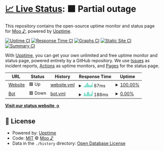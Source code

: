# [📈 Live Status](https://moo-7.github.io/uptime): <!--live status--> **🟧 Partial outage**

This repository contains the open-source uptime monitor and status page for [Moo ♪](https://moo.is-a.fun), powered by [Upptime](https://github.com/upptime/upptime).

[![Uptime CI](https://github.com/moo-7/uptime/workflows/Uptime%20CI/badge.svg)](https://github.com/moo-7/uptime/actions?query=workflow%3A%22Uptime+CI%22)
[![Response Time CI](https://github.com/moo-7/uptime/workflows/Response%20Time%20CI/badge.svg)](https://github.com/moo-7/uptime/actions?query=workflow%3A%22Response+Time+CI%22)
[![Graphs CI](https://github.com/moo-7/uptime/workflows/Graphs%20CI/badge.svg)](https://github.com/moo-7/uptime/actions?query=workflow%3A%22Graphs+CI%22)
[![Static Site CI](https://github.com/moo-7/uptime/workflows/Static%20Site%20CI/badge.svg)](https://github.com/moo-7/uptime/actions?query=workflow%3A%22Static+Site+CI%22)
[![Summary CI](https://github.com/moo-7/uptime/workflows/Summary%20CI/badge.svg)](https://github.com/moo-7/uptime/actions?query=workflow%3A%22Summary+CI%22)

With [Upptime](https://upptime.js.org), you can get your own unlimited and free uptime monitor and status page, powered entirely by a GitHub repository. We use [Issues](https://github.com/moo-7/uptime/issues) as incident reports, [Actions](https://github.com/moo-7/uptime/actions) as uptime monitors, and [Pages](https://moo-7.github.io/uptime) for the status page.

<!--start: status pages-->
<!-- This summary is generated by Upptime (https://github.com/upptime/upptime) -->
<!-- Do not edit this manually, your changes will be overwritten -->
<!-- prettier-ignore -->
| URL | Status | History | Response Time | Uptime |
| --- | ------ | ------- | ------------- | ------ |
| <img alt="" src="https://icons.duckduckgo.com/ip3/moo.is-a.fun.ico" height="13"> [Website](https://moo.is-a.fun/) | 🟩 Up | [website.yml](https://github.com/moo-7/uptime/commits/HEAD/history/website.yml) | <details><summary><img alt="Response time graph" src="./graphs/website/response-time-week.png" height="20"> 87ms</summary><br><a href="https://moo-uptime.is-a.fun/history/website"><img alt="Response time 298" src="https://img.shields.io/endpoint?url=https%3A%2F%2Fraw.githubusercontent.com%2Fmoo-7%2Fuptime%2FHEAD%2Fapi%2Fwebsite%2Fresponse-time.json"></a><br><a href="https://moo-uptime.is-a.fun/history/website"><img alt="24-hour response time 168" src="https://img.shields.io/endpoint?url=https%3A%2F%2Fraw.githubusercontent.com%2Fmoo-7%2Fuptime%2FHEAD%2Fapi%2Fwebsite%2Fresponse-time-day.json"></a><br><a href="https://moo-uptime.is-a.fun/history/website"><img alt="7-day response time 87" src="https://img.shields.io/endpoint?url=https%3A%2F%2Fraw.githubusercontent.com%2Fmoo-7%2Fuptime%2FHEAD%2Fapi%2Fwebsite%2Fresponse-time-week.json"></a><br><a href="https://moo-uptime.is-a.fun/history/website"><img alt="30-day response time 298" src="https://img.shields.io/endpoint?url=https%3A%2F%2Fraw.githubusercontent.com%2Fmoo-7%2Fuptime%2FHEAD%2Fapi%2Fwebsite%2Fresponse-time-month.json"></a><br><a href="https://moo-uptime.is-a.fun/history/website"><img alt="1-year response time 298" src="https://img.shields.io/endpoint?url=https%3A%2F%2Fraw.githubusercontent.com%2Fmoo-7%2Fuptime%2FHEAD%2Fapi%2Fwebsite%2Fresponse-time-year.json"></a></details> | <details><summary><a href="https://moo-uptime.is-a.fun/history/website">100.00%</a></summary><a href="https://moo-uptime.is-a.fun/history/website"><img alt="All-time uptime 100.00%" src="https://img.shields.io/endpoint?url=https%3A%2F%2Fraw.githubusercontent.com%2Fmoo-7%2Fuptime%2FHEAD%2Fapi%2Fwebsite%2Fuptime.json"></a><br><a href="https://moo-uptime.is-a.fun/history/website"><img alt="24-hour uptime 100.00%" src="https://img.shields.io/endpoint?url=https%3A%2F%2Fraw.githubusercontent.com%2Fmoo-7%2Fuptime%2FHEAD%2Fapi%2Fwebsite%2Fuptime-day.json"></a><br><a href="https://moo-uptime.is-a.fun/history/website"><img alt="7-day uptime 100.00%" src="https://img.shields.io/endpoint?url=https%3A%2F%2Fraw.githubusercontent.com%2Fmoo-7%2Fuptime%2FHEAD%2Fapi%2Fwebsite%2Fuptime-week.json"></a><br><a href="https://moo-uptime.is-a.fun/history/website"><img alt="30-day uptime 100.00%" src="https://img.shields.io/endpoint?url=https%3A%2F%2Fraw.githubusercontent.com%2Fmoo-7%2Fuptime%2FHEAD%2Fapi%2Fwebsite%2Fuptime-month.json"></a><br><a href="https://moo-uptime.is-a.fun/history/website"><img alt="1-year uptime 100.00%" src="https://img.shields.io/endpoint?url=https%3A%2F%2Fraw.githubusercontent.com%2Fmoo-7%2Fuptime%2FHEAD%2Fapi%2Fwebsite%2Fuptime-year.json"></a></details>
| <img alt="" src="https://icons.duckduckgo.com/ip3/moo.hop.sh.ico" height="13"> [Bot](https://moo.hop.sh/) | 🟥 Down | [bot.yml](https://github.com/moo-7/uptime/commits/HEAD/history/bot.yml) | <details><summary><img alt="Response time graph" src="./graphs/bot/response-time-week.png" height="20"> 188ms</summary><br><a href="https://moo-uptime.is-a.fun/history/bot"><img alt="Response time 202" src="https://img.shields.io/endpoint?url=https%3A%2F%2Fraw.githubusercontent.com%2Fmoo-7%2Fuptime%2FHEAD%2Fapi%2Fbot%2Fresponse-time.json"></a><br><a href="https://moo-uptime.is-a.fun/history/bot"><img alt="24-hour response time 348" src="https://img.shields.io/endpoint?url=https%3A%2F%2Fraw.githubusercontent.com%2Fmoo-7%2Fuptime%2FHEAD%2Fapi%2Fbot%2Fresponse-time-day.json"></a><br><a href="https://moo-uptime.is-a.fun/history/bot"><img alt="7-day response time 188" src="https://img.shields.io/endpoint?url=https%3A%2F%2Fraw.githubusercontent.com%2Fmoo-7%2Fuptime%2FHEAD%2Fapi%2Fbot%2Fresponse-time-week.json"></a><br><a href="https://moo-uptime.is-a.fun/history/bot"><img alt="30-day response time 202" src="https://img.shields.io/endpoint?url=https%3A%2F%2Fraw.githubusercontent.com%2Fmoo-7%2Fuptime%2FHEAD%2Fapi%2Fbot%2Fresponse-time-month.json"></a><br><a href="https://moo-uptime.is-a.fun/history/bot"><img alt="1-year response time 202" src="https://img.shields.io/endpoint?url=https%3A%2F%2Fraw.githubusercontent.com%2Fmoo-7%2Fuptime%2FHEAD%2Fapi%2Fbot%2Fresponse-time-year.json"></a></details> | <details><summary><a href="https://moo-uptime.is-a.fun/history/bot">0.00%</a></summary><a href="https://moo-uptime.is-a.fun/history/bot"><img alt="All-time uptime 64.02%" src="https://img.shields.io/endpoint?url=https%3A%2F%2Fraw.githubusercontent.com%2Fmoo-7%2Fuptime%2FHEAD%2Fapi%2Fbot%2Fuptime.json"></a><br><a href="https://moo-uptime.is-a.fun/history/bot"><img alt="24-hour uptime 0.00%" src="https://img.shields.io/endpoint?url=https%3A%2F%2Fraw.githubusercontent.com%2Fmoo-7%2Fuptime%2FHEAD%2Fapi%2Fbot%2Fuptime-day.json"></a><br><a href="https://moo-uptime.is-a.fun/history/bot"><img alt="7-day uptime 0.00%" src="https://img.shields.io/endpoint?url=https%3A%2F%2Fraw.githubusercontent.com%2Fmoo-7%2Fuptime%2FHEAD%2Fapi%2Fbot%2Fuptime-week.json"></a><br><a href="https://moo-uptime.is-a.fun/history/bot"><img alt="30-day uptime 64.02%" src="https://img.shields.io/endpoint?url=https%3A%2F%2Fraw.githubusercontent.com%2Fmoo-7%2Fuptime%2FHEAD%2Fapi%2Fbot%2Fuptime-month.json"></a><br><a href="https://moo-uptime.is-a.fun/history/bot"><img alt="1-year uptime 64.02%" src="https://img.shields.io/endpoint?url=https%3A%2F%2Fraw.githubusercontent.com%2Fmoo-7%2Fuptime%2FHEAD%2Fapi%2Fbot%2Fuptime-year.json"></a></details>

<!--end: status pages-->

[**Visit our status website →**](https://moo-7.github.io/uptime)

## 📄 License

- Powered by: [Upptime](https://github.com/upptime/upptime)
- Code: [MIT](./LICENSE) © [Moo ♪](https://moo.is-a.fun)
- Data in the `./history` directory: [Open Database License](https://opendatacommons.org/licenses/odbl/1-0/)
